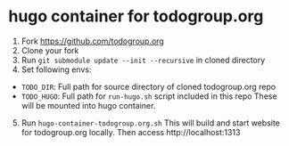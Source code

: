 hugo container for todogroup.org
================================

1. Fork https://github.com/todogroup.org
2. Clone your fork
3. Run `git submodule update --init --recursive` in cloned directory
4. Set following envs:
  - `TODO_DIR`: Full path for source directory of cloned todogroup.org repo
  - `TODO_HUGO`: Full path for `run-hugo.sh` script included in this repo
  These will be mounted into hugo container.
5. Run `hugo-container-todogroup.org.sh`
  This will build and start website for todogroup.org locally.
  Then access http://localhost:1313

